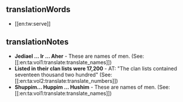 ## translationWords

* [[en:tw:serve]]

## translationNotes

* **Jediael ... Ir ... Aher** - These are names of men. (See: [[:en:ta:vol1:translate:translate_names]])
* **Listed in their clan lists were 17,200** - AT: "The clan lists contained seventeen thousand two hundred" (See: [[:en:ta:vol2:translate:translate_numbers]])
* **Shuppim... Huppim ... Hushim** - These are names of men. (See: [[:en:ta:vol1:translate:translate_names]])
